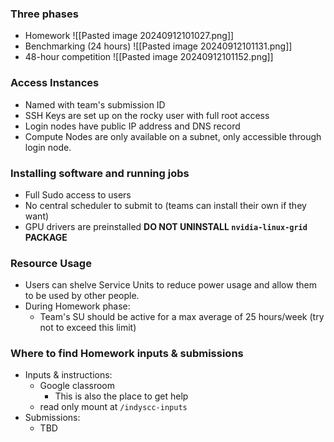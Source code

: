 ### Three phases
- Homework
	![[Pasted image 20240912101027.png]]
- Benchmarking (24 hours)
	![[Pasted image 20240912101131.png]]
- 48-hour competition
	![[Pasted image 20240912101152.png]]
### Access Instances
- Named with team's submission ID
- SSH Keys are set up on the rocky user with full root access
- Login nodes have public IP address and DNS record
- Compute Nodes are only available on a subnet, only accessible through login node.

### Installing software and running jobs
- Full Sudo access to users 
- No central scheduler to submit to (teams can install their own if they want)
- GPU drivers are preinstalled **DO NOT UNINSTALL `nvidia-linux-grid` PACKAGE**

### Resource Usage
- Users can shelve Service Units to reduce power usage and allow them to be used by other people.
- During Homework phase:
	- Team's SU should be active for a max average of 25 hours/week (try not to exceed this limit)

### Where to find Homework inputs & submissions
- Inputs & instructions:
	- Google classroom
		- This is also the place to get help
	- read only mount at `/indyscc-inputs`
- Submissions:
	- TBD
  